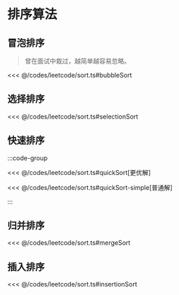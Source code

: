 # 排序算法

## 冒泡排序

> 曾在面试中栽过，越简单越容易忽略。

<<< @/codes/leetcode/sort.ts#bubbleSort

## 选择排序

<<< @/codes/leetcode/sort.ts#selectionSort

## 快速排序

:::code-group

<<< @/codes/leetcode/sort.ts#quickSort[更优解]

<<< @/codes/leetcode/sort.ts#quickSort-simple[普通解]

:::

## 归并排序

<<< @/codes/leetcode/sort.ts#mergeSort

## 插入排序

<<< @/codes/leetcode/sort.ts#insertionSort
